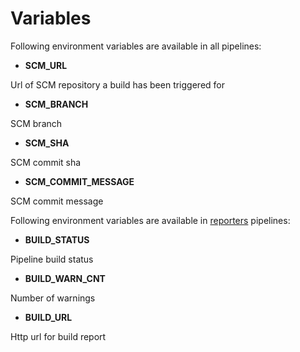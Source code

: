 # Variables

Following environment variables are available in all pipelines:

* **SCM_URL**

Url of SCM repository a build has been triggered for

* **SCM_BRANCH**

SCM branch

* **SCM_SHA**

SCM commit sha

* **SCM_COMMIT_MESSAGE**

SCM commit message

Following environment variables are available in [reporters](docs/reporters.md) pipelines:

* **BUILD_STATUS**

Pipeline build status

* **BUILD_WARN_CNT**

Number of warnings

* **BUILD_URL**

Http url for build report 

